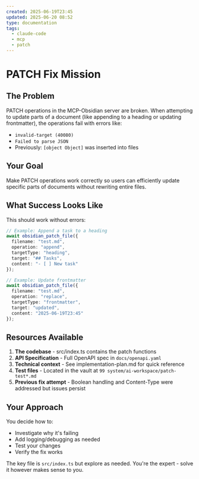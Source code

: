 ```yaml
---
created: 2025-06-19T23:45
updated: 2025-06-20 08:52
type: documentation
tags:
  - claude-code
  - mcp
  - patch
---
```

# PATCH Fix Mission

## The Problem
PATCH operations in the MCP-Obsidian server are broken. When attempting to update parts of a document (like appending to a heading or updating frontmatter), the operations fail with errors like:
- `invalid-target (40080)`
- `Failed to parse JSON`
- Previously: `[object Object]` was inserted into files

## Your Goal
Make PATCH operations work correctly so users can efficiently update specific parts of documents without rewriting entire files.

## What Success Looks Like
This should work without errors:
```typescript
// Example: Append a task to a heading
await obsidian_patch_file({
  filename: "test.md",
  operation: "append",
  targetType: "heading",
  target: "## Tasks",
  content: "- [ ] New task"
});

// Example: Update frontmatter
await obsidian_patch_file({
  filename: "test.md",
  operation: "replace",
  targetType: "frontmatter",
  target: "updated",
  content: "2025-06-19T23:45"
});
```

## Resources Available
1. **The codebase** - src/index.ts contains the patch functions
2. **API Specification** - Full OpenAPI spec in `docs/openapi.yaml`
3. **Technical context** - See implementation-plan.md for quick reference
4. **Test files** - Located in the vault at `99 system/ai-workspace/patch-test*.md`
5. **Previous fix attempt** - Boolean handling and Content-Type were addressed but issues persist

## Your Approach
You decide how to:
- Investigate why it's failing
- Add logging/debugging as needed
- Test your changes
- Verify the fix works

The key file is `src/index.ts` but explore as needed. You're the expert - solve it however makes sense to you.